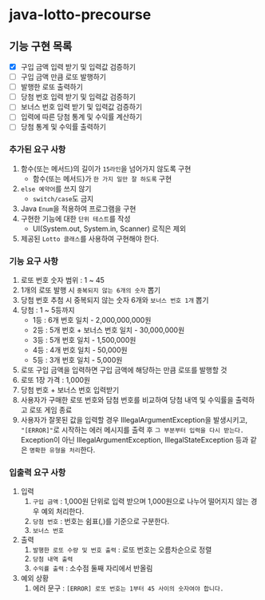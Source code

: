 # java-lotto-precourse

## 기능 구현 목록
- [x] 구입 금액 입력 받기 및 입력값 검증하기
- [ ] 구입 금액 만큼 로또 발행하기
- [ ] 발행한 로또 출력하기
- [ ] 당첨 번호 입력 받기 및 입력값 검증하기
- [ ] 보너스 번호 입력 받기 및 입력값 검증하기
- [ ] 입력에 따른 당첨 통계 및 수익률 계산하기
- [ ] 당첨 통계 및 수익률 출력하기

### 추가된 요구 사항
1. 함수(또는 메서드)의 길이가 ```15라인```을 넘어가지 않도록 구현
   - 함수(또는 메서드)가 ```한 가지 일만 잘 하도록``` 구현
2. ```else 예약어```를 쓰지 않기
   - ```switch/case```도 금지
3. Java ```Enum```을 적용하여 프로그램을 구현
4. 구현한 기능에 대한 ```단위 테스트```를 작성
   - UI(System.out, System.in, Scanner) 로직은 제외
5. 제공된 ```Lotto 클래스```를 사용하여 구현해야 한다.

### 기능 요구 사항
1. 로또 번호 숫자 범위 : 1 ~ 45
2. 1개의 로또 발행 시 ```중복되지 않는 6개의 숫자``` 뽑기
3. 당첨 번호 추첨 시 중복되지 않는 숫자 6개와 ```보너스 번호 1개``` 뽑기
4. 당첨 : 1 ~ 5등까지
   - 1등 : 6개 번호 일치 - 2,000,000,000원
   - 2등 : 5개 번호 + 보너스 번호 일치 - 30,000,000원
   - 3등 : 5개 번호 일치 - 1,500,000원
   - 4등 : 4개 번호 일치 - 50,000원
   - 5등 : 3개 번호 일치 - 5,000원
5. 로또 구입 금액을 입력하면 구입 금액에 해당하는 만큼 로또를 발행할 것
6. 로또 1장 가격 : 1,000원
7. 당첨 번호 + 보너스 번호 입력받기
8. 사용자가 구매한 로또 번호와 담첨 번호를 비교하여 당첨 내역 및 수익률을 출력하고 로또 게임 종료
9. 사용자가 잘못된 값을 입력할 경우 IllegalArgumentException을 발생시키고, <br> 
   ```"[ERROR]"```로 시작하는 에러 메시지를 출력 후 ```그 부분부터 입력을 다시 받는다.``` <br>
   Exception이 아닌 IllegalArgumentException, IllegalStateException 등과 같은 ```명확한 유형을 처리```한다.

### 입출력 요구 사항

1. 입력
   1. ```구입 금액``` : 1,000원 단위로 입력 받으며 1,000원으로 나누어 떨어지지 않는 경우 예외 처리한다.
   2. ```당첨 번호``` : 번호는 쉼표(,)를 기준으로 구분한다.
   3. ```보너스 번호```
2. 출력
   1. ```발행한 로또 수량 및 번호 출력``` : 로또 번호는 오름차순으로 정렬
   2. ```당첨 내역 출력```
   3. ```수익률 출력``` : 소수점 둘째 자리에서 반올림
3. 예외 상황
   1. 에러 문구 : ```[ERROR] 로또 번호는 1부터 45 사이의 숫자여야 합니다.```
